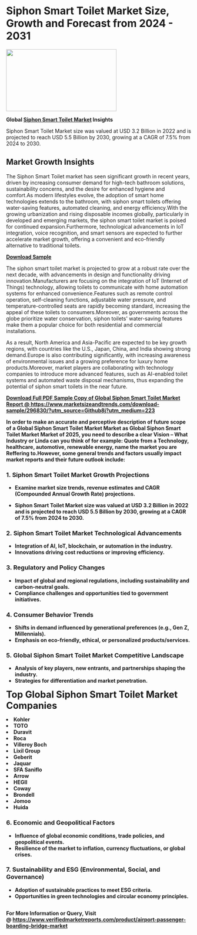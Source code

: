 <H1>Siphon Smart Toilet Market Size, Growth and Forecast from 2024 - 2031</H1><img class="aligncenter size-medium wp-image-584254" src="https://thirdeyenews.in/wp-content/uploads/2024/09/Global-Market-Research-300x168.jpeg" alt="" width="300" height="168" /><p><strong>Global&nbsp;<a href="https://www.marketsizeandtrends.com/download-sample/296830/?utm_source=Github8j?utm_medium=223">Siphon Smart Toilet Market</a> Insights</strong></p><p>Siphon Smart Toilet Market size was valued at USD 3.2 Billion in 2022 and is projected to reach USD 5.5 Billion by 2030, growing at a CAGR of 7.5% from 2024 to 2030.</p><p><h2>Market Growth Insights</h2> <p>The Siphon Smart Toilet market has seen significant growth in recent years, driven by increasing consumer demand for high-tech bathroom solutions, sustainability concerns, and the desire for enhanced hygiene and comfort.As modern lifestyles evolve, the adoption of smart home technologies extends to the bathroom, with siphon smart toilets offering water-saving features, automated cleaning, and energy efficiency.With the growing urbanization and rising disposable incomes globally, particularly in developed and emerging markets, the siphon smart toilet market is poised for continued expansion.Furthermore, technological advancements in IoT integration, voice recognition, and smart sensors are expected to further accelerate market growth, offering a convenient and eco-friendly alternative to traditional toilets.</p> <p><strong><a href="#">Download Sample</a></strong></p> <p>The siphon smart toilet market is projected to grow at a robust rate over the next decade, with advancements in design and functionality driving innovation.Manufacturers are focusing on the integration of IoT (Internet of Things) technology, allowing toilets to communicate with home automation systems for enhanced convenience.Features such as remote control operation, self-cleaning functions, adjustable water pressure, and temperature-controlled seats are rapidly becoming standard, increasing the appeal of these toilets to consumers.Moreover, as governments across the globe prioritize water conservation, siphon toilets' water-saving features make them a popular choice for both residential and commercial installations.</p> <p>As a result, North America and Asia-Pacific are expected to be key growth regions, with countries like the U.S., Japan, China, and India showing strong demand.Europe is also contributing significantly, with increasing awareness of environmental issues and a growing preference for luxury home products.Moreover, market players are collaborating with technology companies to introduce more advanced features, such as AI-enabled toilet systems and automated waste disposal mechanisms, thus expanding the potential of siphon smart toilets in the near future.</p> <p><strong><a href="#"></p><p><span class=""><strong>Download Full PDF Sample Copy of Global Siphon Smart Toilet Market Report</strong> @ <a href="https://www.marketsizeandtrends.com/download-sample/296830/?utm_source=Github8j?utm_medium=223" target="_blank">https://www.marketsizeandtrends.com/download-sample/296830/?utm_source=Github8j?utm_medium=223</a></span></p><p>In order to make an accurate and perceptive description of future scope of a Global&nbsp;Siphon Smart Toilet Market Market as Global&nbsp;Siphon Smart Toilet Market Market of 2025, you need to describe a clear Vision &ndash; What Industry or Linda can you think of for example: Quote from a Technology, healthcare, automotive, renewable energy, name the market you are Reffering to.However, some general trends and factors usually impact market reports and their future outlook include:</p><h3>1.&nbsp;<strong>Siphon Smart Toilet Market Growth Projections</strong></h3><ul><li>Examine market size trends, revenue estimates and CAGR (Compounded Annual Growth Rate) projections.</li><li><p>Siphon Smart Toilet Market size was valued at USD 3.2 Billion in 2022 and is projected to reach USD 5.5 Billion by 2030, growing at a CAGR of 7.5% from 2024 to 2030.</p></li></ul><h3>2.&nbsp;<strong>Siphon Smart Toilet Market Technological Advancements</strong></h3><ul><li>Integration of AI, IoT, blockchain, or automation in the industry.</li><li>Innovations driving cost reductions or improving efficiency.</li></ul><h3>3.&nbsp;<strong>Regulatory and Policy Changes</strong></h3><ul><li>Impact of global and regional regulations, including sustainability and carbon-neutral goals.</li><li>Compliance challenges and opportunities tied to government initiatives.</li></ul><h3>4.&nbsp;<strong>Consumer Behavior Trends</strong></h3><ul><li>Shifts in demand influenced by generational preferences (e.g., Gen Z, Millennials).</li><li>Emphasis on eco-friendly, ethical, or personalized products/services.</li></ul><h3>5.&nbsp;<strong>Global Siphon Smart Toilet Market Competitive Landscape</strong></h3><ul><li>Analysis of key players, new entrants, and partnerships shaping the industry.</li><li>Strategies for differentiation and market penetration.</li></ul><p data-pm-slice="1 1 []"><span style="color: inherit; font-family: inherit; font-size: 25px;">Top Global Siphon Smart Toilet Market Companies</span></p><div class="" data-test-id=""><p><li>Kohler</li><li> TOTO</li><li> Duravit</li><li> Roca</li><li> Villeroy Boch</li><li> Lixil Group</li><li> Geberit</li><li> Jaquar</li><li> SFA Saniflo</li><li> Arrow</li><li> HEGII</li><li> Coway</li><li> Brondell</li><li> Jomoo</li><li> Huida</li></p></div><h3>6.&nbsp;<strong>Economic and Geopolitical Factors</strong></h3><ul><li>Influence of global economic conditions, trade policies, and geopolitical events.</li><li>Resilience of the market to inflation, currency fluctuations, or global crises.</li></ul><h3>7.&nbsp;<strong>Sustainability and ESG (Environmental, Social, and Governance)</strong></h3><ul><li>Adoption of sustainable practices to meet ESG criteria.</li><li>Opportunities in green technologies and circular economy principles.</li></ul><h2><strong style="font-size: 14px;">For More Information or Query, Visit @&nbsp;</strong><a style="background-color: #ffffff; font-size: 14px;" href="https://www.marketsizeandtrends.com/report/siphon-smart-toilet-market/" target="_blank">https://www.verifiedmarketreports.com/product/airport-passenger-boarding-bridge-market</a></h2>